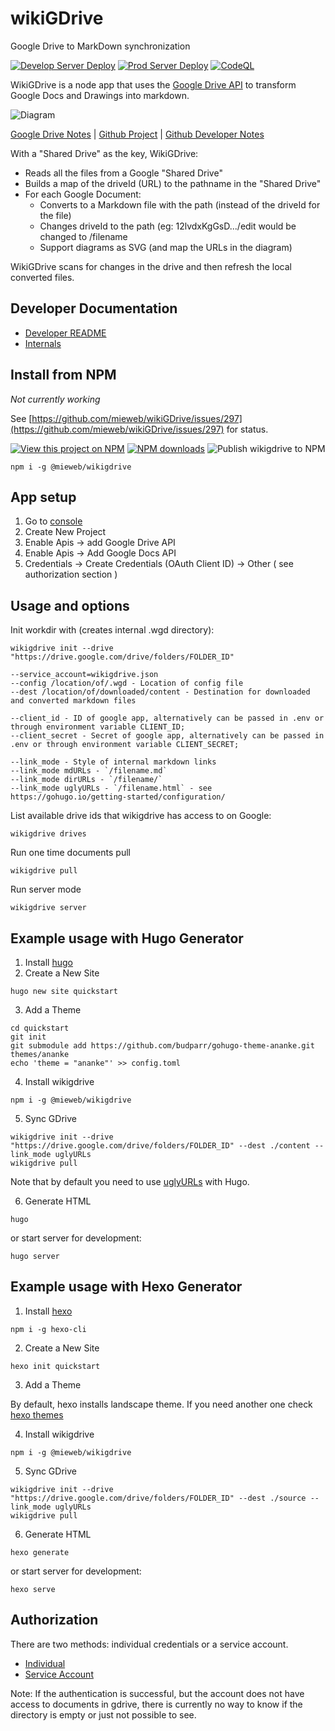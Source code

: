# wikiGDrive

Google Drive to MarkDown synchronization

[![Develop Server Deploy](https://github.com/mieweb/wikiGDrive/actions/workflows/DevelopServerDeploy.yml/badge.svg?branch=develop&event=push)](https://github.com/mieweb/wikiGDrive/actions/workflows/DevelopServerDeploy.yml) [![Prod Server Deploy](https://github.com/mieweb/wikiGDrive/actions/workflows/ProdServerDeploy.yml/badge.svg?branch=master&event=push)](https://github.com/mieweb/wikiGDrive/actions/workflows/ProdServerDeploy.yml) [![CodeQL](https://github.com/mieweb/wikiGDrive/actions/workflows/codeql-analysis.yml/badge.svg?branch=master&event=push)](https://github.com/mieweb/wikiGDrive/actions/workflows/codeql-analysis.yml?query=event%3Apush+branch%3Amaster+)

WikiGDrive is a node app that uses the [Google Drive API](https://developers.google.com/drive/api/v3/quickstart/nodejs) to transform Google Docs and Drawings into markdown.

![Diagram](gdoc:1TjB_v1gcBy23MtBQKvh5FZ3fFUp520QZ)

[Google Drive Notes](gdoc:1H6vwfQXIexdg4ldfaoPUjhOZPnSkNn6h29WD6Fi-SBY) | [Github Project](https://github.com/mieweb/wikiGDrive/projects) | [Github Developer Notes](gdoc:1NJUxTnJHgkMO3JV1v_DFPsVsl8nDhweyDvNW0y98TGs)

With a "Shared Drive" as the key, WikiGDrive:

* Reads all the files from a Google "Shared Drive"
* Builds a map of the driveId (URL) to the pathname in the "Shared Drive"
* For each Google Document:
    * Converts to a Markdown file with the path (instead of the driveId for the file)
    * Changes driveId to the path (eg: 12lvdxKgGsD.../edit would be changed to /filename
    * Support diagrams as SVG (and map the URLs in the diagram)

WikiGDrive scans for changes in the drive and then refresh the local converted files.

## Developer Documentation

* [Developer README](gdoc:1NJUxTnJHgkMO3JV1v_DFPsVsl8nDhweyDvNW0y98TGs)
* [Internals](gdoc:1ug9ASkGlkwJHyYRoFB4OY3GJCDFqQikz2UN0HTQFs88)

## Install from NPM

*Not currently working*

See [https://github.com/mieweb/wikiGDrive/issues/297](https://github.com/mieweb/wikiGDrive/issues/297) for status.

[![View this project on NPM](https://img.shields.io/npm/v/@mieweb/wikigdrive.svg)](https://www.npmjs.com/package/@mieweb/wikigdrive) [![NPM downloads](https://img.shields.io/npm/dm/@mieweb/wikigdrive.svg)](https://www.npmjs.com/package/@mieweb/wikigdrive) ![Publish wikigdrive to NPM](https://github.com/mieweb/wikiGDrive/workflows/Publish%20wikigdrive%20to%20NPM/badge.svg)
```
npm i -g @mieweb/wikigdrive
```

## App setup

1. Go to [console](https://console.developers.google.com/)
2. Create New Project
3. Enable Apis -> add Google Drive API
4. Enable Apis -> Add Google Docs API
5. Credentials -> Create Credentials (OAuth Client ID) -> Other ( see authorization section )

## Usage and options

Init workdir with (creates internal .wgd directory):

```
wikigdrive init --drive "https://drive.google.com/drive/folders/FOLDER_ID"

--service_account=wikigdrive.json
--config /location/of/.wgd - Location of config file
--dest /location/of/downloaded/content - Destination for downloaded and converted markdown files

--client_id - ID of google app, alternatively can be passed in .env or through environment variable CLIENT_ID;
--client_secret - Secret of google app, alternatively can be passed in .env or through environment variable CLIENT_SECRET;

--link_mode - Style of internal markdown links
--link_mode mdURLs - `/filename.md`
--link_mode dirURLs - `/filename/`
--link_mode uglyURLs - `/filename.html` - see https://gohugo.io/getting-started/configuration/
```

List available drive ids that wikigdrive has access to on Google:

```
wikigdrive drives
```

Run one time documents pull

```
wikigdrive pull
```

Run server mode

```
wikigdrive server
```

## Example usage with Hugo Generator

1. Install [hugo](https://gohugo.io/getting-started/quick-start/)
2. Create a New Site
```
hugo new site quickstart
```

3. Add a Theme
```
cd quickstart
git init
git submodule add https://github.com/budparr/gohugo-theme-ananke.git themes/ananke
echo 'theme = "ananke"' >> config.toml
```

4. Install wikigdrive
```
npm i -g @mieweb/wikigdrive
```

5. Sync GDrive
```
wikigdrive init --drive "https://drive.google.com/drive/folders/FOLDER_ID" --dest ./content --link_mode uglyURLs
wikigdrive pull
```

Note that by default you need to use [uglyURLs](https://gohugo.io/content-management/urls/#ugly-urls) with Hugo.

6. Generate HTML
```
hugo
```

or start server for development:

```
hugo server
```

## Example usage with Hexo Generator

1. Install [hexo](https://hexo.io/docs/main.html)
```
npm i -g hexo-cli
```

2. Create a New Site
```
hexo init quickstart
```

3. Add a Theme

By default, hexo installs landscape theme. If you need another one check [hexo themes](https://hexo.io/docs/themes)

4. Install wikigdrive
```
npm i -g @mieweb/wikigdrive
```

5. Sync GDrive
```
wikigdrive init --drive "https://drive.google.com/drive/folders/FOLDER_ID" --dest ./source --link_mode uglyURLs
wikigdrive pull
```

6. Generate HTML
```
hexo generate
```

or start server for development:

```
hexo serve
```

## Authorization

There are two methods: individual credentials or a service account.

* [Individual](https://cloud.google.com/docs/authentication/end-user#creating_your_client_credentials)
* [Service Account](https://developers.google.com/identity/protocols/oauth2/service-account#delegatingauthority)

Note: If the authentication is successful, but the account does not have access to documents in gdrive, there is currently no way to know if the directory is empty or just not possible to see.
